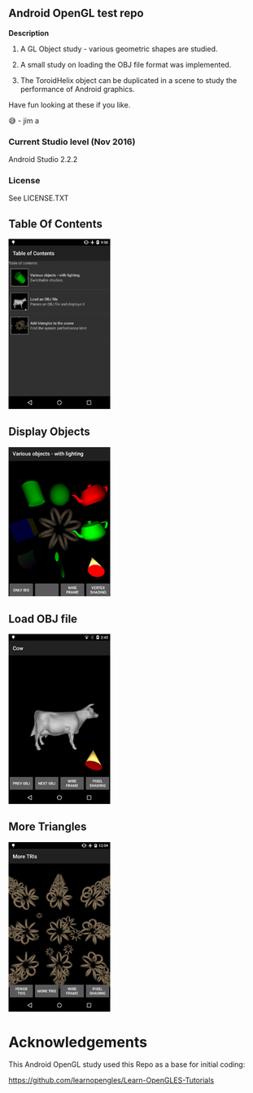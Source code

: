 Android OpenGL test repo
------------------------

<b>Description</b>

1) A GL Object study - various geometric shapes are studied.

2) A small study on loading the OBJ file format was implemented.

3) The ToroidHelix object can be duplicated in a scene to study the performance of Android graphics.

Have fun looking at these if you like.

:sweat_smile:  - jim a

### Current Studio level (Nov 2016)

Android Studio 2.2.2

### License

See LICENSE.TXT

## Table Of Contents

<img src="Screenshots/TableOfContents2.png" width = 200>

## Display Objects

<img src="Screenshots/VariousObjects.PNG" width = 200>

## Load OBJ file

<img src="Screenshots/LoadObjFile.png" width = 200>

## More Triangles

<img src="Screenshots/Tris.png" width = 200>

# Acknowledgements

This Android OpenGL study used this Repo as a base for initial coding:

https://github.com/learnopengles/Learn-OpenGLES-Tutorials



